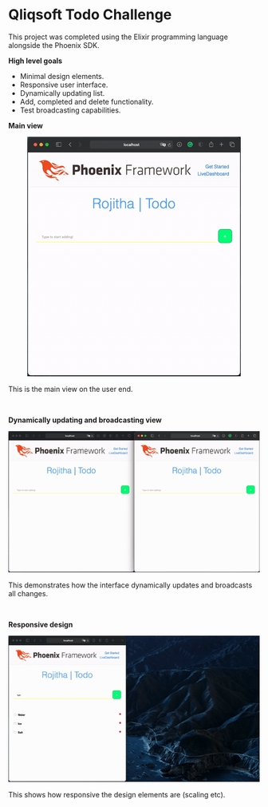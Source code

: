 # Qliqsoft Todo Challenge

This project was completed using the Elixir programming language alongside the Phoenix SDK.

**High level goals**
* Minimal design elements.
* Responsive user interface.
* Dynamically updating list.
* Add, completed and delete functionality.
* Test broadcasting capabilities.


**Main view**
<p align="center">
 <img src="1.gif">
</p>

This is the main view on the user end.

</br>

**Dynamically updating and broadcasting view**
<p align="center">
 <img src="2.gif">
</p>

This demonstrates how the interface dynamically updates and broadcasts all changes.

</br>

**Responsive design**
<p align="center">
 <img src="3.gif">
</p>

This shows how responsive the design elements are (scaling etc).

